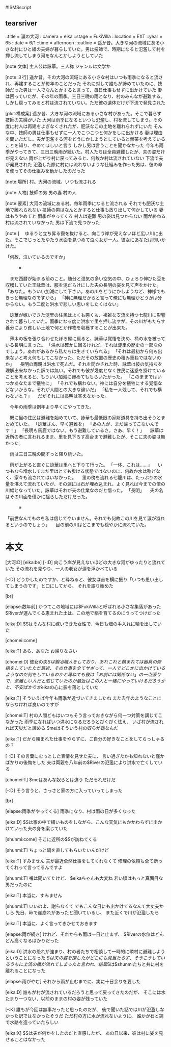 #!SMSscript

## tearsriver

::title = 涙の大河
::camera = eika
::stage = FukiVilla
::location = EXT
::year = 65
::date = 6/1
::time = afternoon
::outline = 遥か昔。大きな河の流域にある小さな村にひと組の夫婦が暮らしていた。男は技師で、時期になると氾濫して村を押し流してしまう河をなんとかしようとしていた

[note:文体]
主人公は詠華。三人称
ジャンルは文学か

[note:３行]
遥か昔。その大河の流域にある小さな村はいつも雨季になると流され、再建することが毎年のことだった
それに対して誰もが諦めていたのに、技師だった男は一人でなんとかすると言って、毎日仕事もせずに出かけていた
妻は困っていたが、その年の雨季。三日三晩の雨となり、村のみんなが避難する。しかし戻ってみると村は流されていない。ただ彼の遺体だけが下流で発見された

[plot:構成案]
遥か昔、大きな河の流域にある小さな村があった。そこで暮らす技師の夫婦がいた
大河は雨季になるといつも氾濫し、村を流してしまう。その度に村人は再建をよぎなくされたが、肥沃なこの土地を離れられずにいた
そんな中、技師の男は仕事もせずに一人でこつこつと何かをしに出かける
妻は理由を問いただし、夫が氾濫する河をどうにかしようとしていると無茶を考えていることを知り、やめてほしいと言う
しかし男は言うことを聞かなかった
今年も雨季がやってきて、三日三晩雨が続いた。村人たちは全員避難したが、夫の姿だけが見えない
雨が上がり村に戻ってみると、何故か村は流されていない
下流で夫が発見された
氾濫した際に村には流れないような仕組みを作った男は、彼の命を使ってその仕組みを動かしたのだった

[note:場所]
村。大河の流域。いつも流される

[note:人物]
技師の男
男の妻
村の人

[note:要素]
大河の流域にある村。毎年雨季になると流される
それでも肥沃な土地で離れられない
技師の男はなんとかすると仕事も放り出して何かしている
妻はもうやめてと
雨季がやってくる
村人は避難
男の姿は見つからない
雨が終わる
村は流されていなかった
男は下流で見つかった

[note:]
　ゆるりと立ち昇る靄を抜けると、向こう岸が見えないほど広い川に出た。そこでじっとたゆたう水面を見つめて泣く女が一人。彼女にあなたは問いかけた。

「何故、泣いているのですか」

　　　※

　まだ西暦が始まる前のこと。随分と湿気の多い空気の中、ひょろり伸びた豆を収穫していた王詠華は、服を泥だらけにした夫の長明の姿を見て声をかけた。
「あなた。もういい加減にして下さい。あの川をどうにかしようなど、神様でもきっと無理なのですから」
「神に無理だからと言って俺にも無理かどうかは分からない。もう二度と洪水で悲しい思いをしたくはない」

　詠華が嫁いできた淀里の住民はよくも悪くも、複雑な支流を持つ七龍川に影響されて暮らしていた。雨季になる度に洪水で里を押し流すが、その川がもたらす養分により貧しい土地で何とか作物を収穫することが出来た。

　薄木の板を張り合わせたぼろ屋に戻ると、詠華は覚悟を決め、桶の水を被っている長明に言った。
「洪水は確かに困るけれど、それは淀里の歴史の一部なのでしょう。あれがあるから私たちは生きていられる」
「それは最初から何も出来ないと考え何もしてこなかった、ただその放置の歴史の積み重ねではないのか」
　長明の両親は洪水で死んだ。それを聞かされた時、詠華は彼の気持ちを理解出来なかった訳では無い。それでも彼が幾度となく住民に迷惑を掛けていることを考えると、もういい加減に諦めてももらいたかった。
「このままではいつかあなたまで犠牲に」
「それでも構わない。神には自分を犠牲にする覚悟などないからな。それが人間との大きな違いだ」
「私を一人残して、それでも構わないと？」
　だがそれには長明は答えなかった。

　今年の雨季は例年より早くにやってきた。

　既に里の住民は避難を始めていて、詠華も最低限の家財道具を持ち出そうとまとめていた。
「詠華さん、早く避難を」
「あの人が、まだ帰ってこないんです！」
「長明も馬鹿ではない。もう避難しているさ。さあ、早く！」
　詠華は近所の者に言われるまま、里を見下ろす高台まで避難したが、そこに夫の姿は無かった。

　雨は三日三晩の間ずっと降り続いた。

　雨が上がると直ぐに詠華は里へと下りて行った。
「一体、これは……」
　いつもなら増水してまだ里はとても歩ける状態ではないのに、何故か水は殆どなく、家々も流されてはいなかった。
　里の傍を流れる七龍川は、たっぷりの水量を湛えて流れていたが、その淵には石が埋め込まれ、よく見れば今までの倍の川幅となっていた。詠華はそれが夫の仕業なのだと悟った。
「長明」
　夫の名はその川面を僅かに揺らしただけだった。

　　　※

「前世なんてものを私は信じてやいません。それでも何故この川を見て涙が溢れるというのでしょう」
　目の前の川はどこまでも穏やかに流れていた。

# 本文

[大河:D]
[eika:be]
[-:D]
向こう岸が見えないほどの大きな河がゆったりと流れていた
その流れを見やり、一人の老女が涙を浮かべている

[-:D]
どうかしたのですか、と尋ねると、彼女は首を横に振り「いつも思い出してしまうのです」と口にしてから、
それを語り始めた

[br]

[elapse:数年前]
かつてこの地域には$FukiVillaと呼ばれる小さな集落があった
$Riverが運んでくる恵まれた土は、この地で稲を育てるのにうってつけだった

[eika:D]
$Sはそんな村に嫁いできた女性で、今日も畑の手入れに精を出していた

[chomei:come]

[eika:T]
あら、あなた
お帰りなさい

[chomei:D]
彼女の夫$Sは鍛冶職人をしており、あれこれと頼まれては器具の修繕をしていた
ただ最近、その仕事を全てサボって、一人でどこかに出かけているようなのだ
何をしているのかと尋ねても彼は「お前には関係ない」の一点張りで、
気難しい人だと感じていたのが最近はこの人と一緒にやっていけるだろうかと、
不安ばかりが$eikaの心に影を落としていた

[eika:T]
そういえば今年も雨季が近づいてきましたね
また去年のようなことにならなければ良いのですが

[chomei:T]
村の人間どもはいつもそう言っておきながら何一つ対策を講じてこなかった
雨季になればいつ洪水になるだろうとびくびく怯え、
いざ村が流されれば天災だと諦める
$meはそういう村の奴らが嫌なんだ

[eika:T]
だから頼まれた仕事をやらずに、ご自分の好きなことをしてらっしゃるの？

[-:D]
その言葉にむっとした表情を見せた夫に、
言い過ぎたかも知れないと僅かばかりの後悔をした
夫は両親を八年前の$Riverの氾濫により洪水で亡くしている

[chomei:T]
$meはあんな奴らとは違う
ただそれだけだ

[-:D]
そう言うと、さっさと家の方に入っていってしまった

[br]

[elapse:雨季がやってくる]
雨季になり、村は雨の日が多くなった

[eika:D]
$Sは家の中で繕いものをしながら、こんな天気にもかかわらずに出かけていった夫の身を案じていた

[shunmi:come]
そこに近所の$Sが訪ねてくる

[shunmi:T]
ちょっと鍋を直してもらいたいんだけど

[eika:T]
すみません
夫が最近全然仕事をしてくれなくて
修理の依頼も全て断ってくれって言ってるんですよ

[shunmi:T]
噂は聞いてたけど、
$eikaちゃんも大変ね
若い頃はもっと真面目な男だったのに

[eika:T]
本当に、すみません

[shunmi:T]
いいのよ、謝らなくて
でもこんな日にも出かけてるなんて大丈夫かしら
先日、峠で崖崩れがあったと聞いているし、
また近くで川が氾濫したら

[eika:T]
本当に、よく言ってきかせておきます

[elapse:雨が続き]
けれど、それからも雨は一日と止まず、
$Riverの水位はどんどん高くなるばかりだった

[eika:D]
洪水の恐れが強まり、村の者たちで相談して一時的に隣村に避難しようということになった
$Sは夫の姿を探したがどこにも見当たらず、そうこうしているうちに上流の橋が流れてしまったと言われ、
結局$Sは$shunmiたちと共に村を離れることになった

[elapse:雨がやむ]
それから雨が止むまでに、実に十日余りを要した

[eika:D]
誰もが村が流されているだろうと思って戻ってきたのだが、
そこには水たまり一つない、以前のままの村の姿が残っていた

[-:K]
誰もが今回は無事だったと思ったのだが、
後で聞いた話では川が氾濫しなかった訳ではなかったそうだ
ただ村の方に水が流れないように、
誰かが石と鋼で水路を造っていたらしい

[eika:X]
$Sは夫が何かをしたのだと直感したが、
あの日以来、彼は村に姿を見せることはなかった
